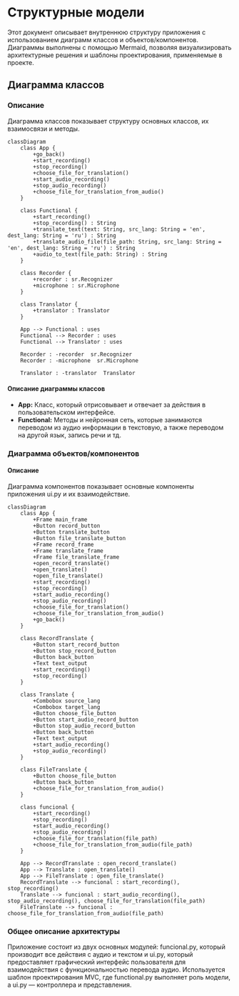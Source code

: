 # Структурные модели

Этот документ описывает внутреннюю структуру приложения с использованием диаграмм классов и объектов/компонентов. Диаграммы выполнены с помощью Mermaid, позволяя визуализировать архитектурные решения и шаблоны проектирования, применяемые в проекте.

## Диаграмма классов

### Описание
Диаграмма классов показывает структуру основных классов, их взаимосвязи и методы.

```mermaid
classDiagram
    class App {
        +go_back()
        +start_recording()
        +stop_recording()
        +choose_file_for_translation()
        +start_audio_recording()
        +stop_audio_recording()
        +choose_file_for_translation_from_audio()
    }

    class Functional {
        +start_recording()
        +stop_recording() : String
        +translate_text(text: String, src_lang: String = 'en', dest_lang: String = 'ru') : String
        +translate_audio_file(file_path: String, src_lang: String = 'en', dest_lang: String = 'ru') : String
        +audio_to_text(file_path: String) : String
    }

    class Recorder {
        +recorder : sr.Recognizer
        +microphone : sr.Microphone
    }

    class Translator {
        +translator : Translator
    }

    App --> Functional : uses
    Functional --> Recorder : uses
    Functional --> Translator : uses

    Recorder : -recorder  sr.Recognizer
    Recorder : -microphone  sr.Microphone

    Translator : -translator  Translator
```


#### Описание диаграммы классов

- **App:** Класс, который отрисовывает и отвечает за действия в пользовательском интерфейсе.
- **Functional:** Методы и нейронная сеть, которые занимаются переводом из аудио информации в текстовую, а также переводом на другой язык, запись речи и тд.

### Диаграмма объектов/компонентов

#### Описание
Диаграмма компонентов показывает основные компоненты приложения ui.py и их взаимодействие.


```mermaid
classDiagram
    class App {
        +Frame main_frame
        +Button record_button
        +Button translate_button
        +Button file_translate_button
        +Frame record_frame
        +Frame translate_frame
        +Frame file_translate_frame
        +open_record_translate()
        +open_translate()
        +open_file_translate()
        +start_recording()
        +stop_recording()
        +start_audio_recording()
        +stop_audio_recording()
        +choose_file_for_translation()
        +choose_file_for_translation_from_audio()
        +go_back()
    }

    class RecordTranslate {
        +Button start_record_button
        +Button stop_record_button
        +Button back_button
        +Text text_output
        +start_recording()
        +stop_recording()
    }

    class Translate {
        +Combobox source_lang
        +Combobox target_lang
        +Button choose_file_button
        +Button start_audio_record_button
        +Button stop_audio_record_button
        +Button back_button
        +Text text_output
        +start_audio_recording()
        +stop_audio_recording()
    }

    class FileTranslate {
        +Button choose_file_button
        +Button back_button
        +choose_file_for_translation_from_audio()
    }

    class funcional {
        +start_recording()
        +stop_recording()
        +start_audio_recording()
        +stop_audio_recording()
        +choose_file_for_translation(file_path)
        +choose_file_for_translation_from_audio(file_path)
    }

    App --> RecordTranslate : open_record_translate()
    App --> Translate : open_translate()
    App --> FileTranslate : open_file_translate()
    RecordTranslate --> funcional : start_recording(), stop_recording()
    Translate --> funcional : start_audio_recording(), stop_audio_recording(), choose_file_for_translation(file_path)
    FileTranslate --> funcional : choose_file_for_translation_from_audio(file_path)
```



### Общее описание архитектуры

Приложение состоит из двух основных модулей: funcional.py, который производит все действия с аудио и текстом и ui.py, который предоставляет графический интерфейс пользователя для взаимодействия с функциональностью перевода аудио. Используется шаблон проектирования MVC, где functional.py выполняет роль модели, а ui.py — контроллера и представления.

